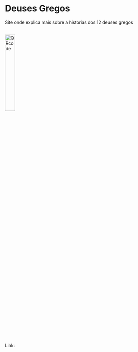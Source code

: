 # Deuses Gregos
 
 <p>Site onde explica mais sobre a historias dos 12 deuses gregos</p>
<br>
<img src="https://github.com/user-attachments/assets/a37309bc-6baa-40e3-8469-7ce3ebe80cc0" alt="QRcode" width="25%" height="25%">
<br>
<p>Link: <a href="https://kittz1n.github.io/DeusesGregosEscola/" alt="paginaNova" rel="external" target="_blank"></a></p>